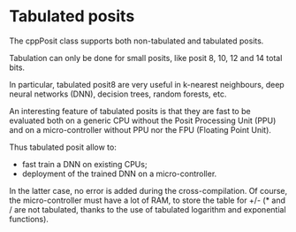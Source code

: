Tabulated posits
=================================================

The cppPosit class supports both non-tabulated 
and tabulated posits.

Tabulation can only be done for small posits, like
posit 8, 10, 12 and 14 total bits.

In particular, tabulated posit8 are very useful
in k-nearest neighbours, deep neural networks (DNN), 
decision trees, random forests, etc.

An interesting feature of tabulated posits is that
they are fast to be evaluated both on a generic CPU
without the Posit Processing Unit (PPU) and on 
a micro-controller without PPU nor the FPU (Floating Point Unit).

Thus tabulated posit allow to:
- fast train a DNN on existing CPUs;
- deployment of the trained DNN on a micro-controller.

In the latter case, no error is added during the cross-compilation.
Of course, the micro-controller must have a lot of RAM, to store
the table for +/- (* and / are not tabulated, thanks to the use
of tabulated logarithm and exponential functions).

